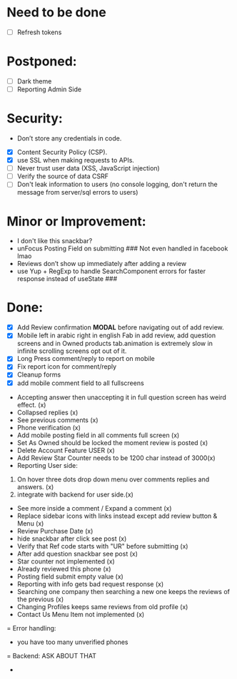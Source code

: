 # Need to be done

- [ ] Refresh tokens

# Postponed:

- [ ] Dark theme
- [ ] Reporting Admin Side

# Security:

- Don’t store any credentials in code.
- [x] Content Security Policy (CSP).
- [x] use SSL when making requests to APIs.
- [ ] Never trust user data (XSS, JavaScript injection)
- [ ] Verify the source of data CSRF
- [ ] Don't leak information to users (no console logging, don't return the message from server/sql errors to users)

# Minor or Improvement:

- I don't like this snackbar?
- unFocus Posting Field on submitting ### Not even handled in facebook lmao
- Reviews don’t show up immediately after adding a review
- use Yup + RegExp to handle SearchComponent errors for faster response instead of useState ###

# Done:

- [x] Add Review confirmation <b>MODAL</b> before navigating out of add review.
- [x] Mobile left in arabic right in english Fab in add review, add question screens and in Owned products tab.animation is extremely slow in infinite scrolling screens opt out of it.
- [x] Long Press comment/reply to report on mobile
- [x] Fix report icon for comment/reply
- [x] Cleanup forms
- [x] add mobile comment field to all fullscreens
- Accepting answer then unaccepting it in full question screen has weird effect. (x)
- Collapsed replies (x)
- See previous comments (x)
- Phone verification (x)
- Add mobile posting field in all comments full screen (x)
- Set As Owned should be locked the moment review is posted (x)
- Delete Account Feature USER (x)
- Add Review Star Counter needs to be 1200 char instead of 3000(x)
- Reporting User side:

1. On hover three dots drop down menu over comments replies and answers. (x)
2. integrate with backend for user side.(x)

- See more inside a comment / Expand a comment (x)
- Replace sidebar icons with links instead except add review button & Menu (x)
- Review Purchase Date (x)
- hide snackbar after click see post (x)
- Verify that Ref code starts with "UR" before submitting (x)
- After add question snackbar see post (x)
- Star counter not implemented (x)
- Already reviewed this phone (x)
- Posting field submit empty value (x)
- Reporting with info gets bad request response (x)
- Searching one company then searching a new one keeps the reviews of the previous (x)
- Changing Profiles keeps same reviews from old profile (x)
- Contact Us Menu Item not implemented (x)

= Error handling:

- you have too many unverified phones

= Backend: ASK ABOUT THAT

-
